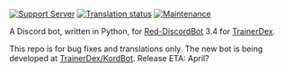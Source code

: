 [![Support Server](https://img.shields.io/discord/364313717720219651.svg?color=7289da&label=TrainerDex&logo=discord&style=flat)](https://discord.gg/bDPnJ2)
[![Translation status](https://hosted.weblate.org/widgets/trainerdex/-/discord-bot/svg-badge.svg)](https://hosted.weblate.org/engage/trainerdex/)
[![Maintenance](https://img.shields.io/static/v1?label=Maintained?&message=bug+fixes+only&color=orange&style=flat)](https://bitbucket.org/lbesson/ansi-colors)


A Discord bot, written in Python, for [Red-DiscordBot](https://github.com/Cog-Creators/Red-DiscordBot) 3.4 for [TrainerDex](https://trainerdex.app/). 

This repo is for bug fixes and translations only. The new bot is being developed at [TrainerDex/KordBot](https://github.com/TrainerDex/KordBot). Release ETA: April?
